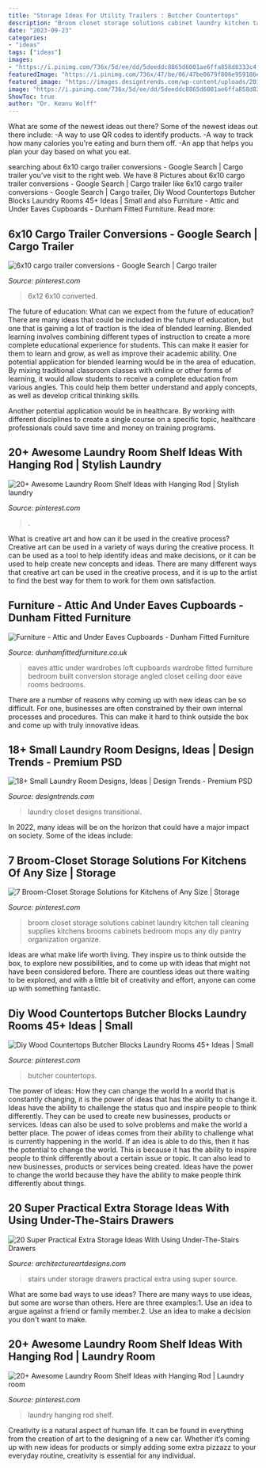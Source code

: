 ```yaml
---
title: "Storage Ideas For Utility Trailers : Butcher Countertops"
description: "Broom closet storage solutions cabinet laundry kitchen tall cleaning supplies kitchens brooms cabinets bedroom mops any diy pantry organization organize"
date: "2023-09-23"
categories:
- "ideas"
tags: ["ideas"]
images:
- "https://i.pinimg.com/736x/5d/ee/dd/5deeddc8865d6001ae6ffa858d8333c4.jpg"
featuredImage: "https://i.pinimg.com/736x/47/be/06/47be0679f806e959186e16cab6b2fb7f.jpg"
featured_image: "https://images.designtrends.com/wp-content/uploads/2016/10/04201353/Transitional-Laundry-Closet-Design-.jpeg"
image: "https://i.pinimg.com/736x/5d/ee/dd/5deeddc8865d6001ae6ffa858d8333c4.jpg"
ShowToc: true
author: "Dr. Keanu Wolff"
---
```



What are some of the newest ideas out there?
Some of the newest ideas out there include: 
-A way to use QR codes to identify products. 
-A way to track how many calories you're eating and burn them off. 
-An app that helps you plan your day based on what you eat.

	

		
searching about 6x10 cargo trailer conversions - Google Search | Cargo trailer you've visit to the right web. We have 8 Pictures about 6x10 cargo trailer conversions - Google Search | Cargo trailer like 6x10 cargo trailer conversions - Google Search | Cargo trailer, Diy Wood Countertops Butcher Blocks Laundry Rooms 45+ Ideas | Small and also Furniture - Attic and Under Eaves Cupboards - Dunham Fitted Furniture. Read more:
		
    
## 6x10 Cargo Trailer Conversions - Google Search | Cargo Trailer

<img loading=lazy src="https://i.pinimg.com/736x/ba/86/cd/ba86cd2e3be1ba542b1b5213a6d44223.jpg" onerror="this.onerror=null;this.src='https://tse2.mm.bing.net/th?id=OIP.P48lqGVP1ShPsQS-OLfyiQAAAA&amp;pid=15.1';" alt="6x10 cargo trailer conversions - Google Search | Cargo trailer">

_Source: pinterest.com_

>6x12 6x10 converted. 

	

The future of education: What can we expect from the future of education?
There are many ideas that could be included in the future of education, but one that is gaining a lot of traction is the idea of blended learning. Blended learning involves combining different types of instruction to create a more complete educational experience for students. This can make it easier for them to learn and grow, as well as improve their academic ability.
One potential application for blended learning would be in the area of education. By mixing traditional classroom classes with online or other forms of learning, it would allow students to receive a complete education from various angles. This could help them better understand and apply concepts, as well as develop critical thinking skills.

Another potential application would be in healthcare. By working with different disciplines to create a single course on a specific topic, healthcare professionals could save time and money on training programs.

    
## 20+ Awesome Laundry Room Shelf Ideas With Hanging Rod | Stylish Laundry

<img loading=lazy src="https://i.pinimg.com/736x/5d/ee/dd/5deeddc8865d6001ae6ffa858d8333c4.jpg" onerror="this.onerror=null;this.src='https://tse4.mm.bing.net/th?id=OIP.JU_l2Sw7icoqSs4Nh7ACwgHaMH&amp;pid=15.1';" alt="20+ Awesome Laundry Room Shelf Ideas with Hanging Rod | Stylish laundry">

_Source: pinterest.com_

>. 

	

What is creative art and how can it be used in the creative process?
Creative art can be used in a variety of ways during the creative process. It can be used as a tool to help identify ideas and make decisions, or it can be used to help create new concepts and ideas. There are many different ways that creative art can be used in the creative process, and it is up to the artist to find the best way for them to work for them own satisfaction.

    
## Furniture - Attic And Under Eaves Cupboards - Dunham Fitted Furniture

<img loading=lazy src="http://www.dunhamfittedfurniture.co.uk/wp-content/uploads/2014/01/under_eaves-12-of-255.jpg" onerror="this.onerror=null;this.src='https://tse4.mm.bing.net/th?id=OIP.MelJEGf79qx7bMvIuZsChQHaFj&amp;pid=15.1';" alt="Furniture - Attic and Under Eaves Cupboards - Dunham Fitted Furniture">

_Source: dunhamfittedfurniture.co.uk_

>eaves attic under wardrobes loft cupboards wardrobe fitted furniture bedroom built conversion storage angled closet ceiling door eave rooms bedrooms. 

	

There are a number of reasons why coming up with new ideas can be so difficult. For one, businesses are often constrained by their own internal processes and procedures. This can make it hard to think outside the box and come up with truly innovative ideas.

    
## 18+ Small Laundry Room Designs, Ideas | Design Trends - Premium PSD

<img loading=lazy src="https://images.designtrends.com/wp-content/uploads/2016/10/04201353/Transitional-Laundry-Closet-Design-.jpeg" onerror="this.onerror=null;this.src='https://tse2.mm.bing.net/th?id=OIP.URYlhH4CUJbH_WGV4W22_QHaLH&amp;pid=15.1';" alt="18+ Small Laundry Room Designs, Ideas | Design Trends - Premium PSD">

_Source: designtrends.com_

>laundry closet designs transitional. 

	

In 2022, many ideas will be on the horizon that could have a major impact on society. Some of the ideas include: 

    
## 7 Broom-Closet Storage Solutions For Kitchens Of Any Size | Storage

<img loading=lazy src="https://i.pinimg.com/736x/8e/5d/a5/8e5da5b3810565d95a8766a3c5bc028b--broom-storage-laundry-storage.jpg" onerror="this.onerror=null;this.src='https://tse4.mm.bing.net/th?id=OIP.a3rIAN8AUGnFrJJ7DpuDowHaKe&amp;pid=15.1';" alt="7 Broom-Closet Storage Solutions for Kitchens of Any Size | Storage">

_Source: pinterest.com_

>broom closet storage solutions cabinet laundry kitchen tall cleaning supplies kitchens brooms cabinets bedroom mops any diy pantry organization organize. 

	

Ideas are what make life worth living. They inspire us to think outside the box, to explore new possibilities, and to come up with ideas that might not have been considered before. There are countless ideas out there waiting to be explored, and with a little bit of creativity and effort, anyone can come up with something fantastic.

    
## Diy Wood Countertops Butcher Blocks Laundry Rooms 45+ Ideas | Small

<img loading=lazy src="https://i.pinimg.com/736x/4b/ef/55/4bef55abed3e6afb5b09eeeb757cf063.jpg" onerror="this.onerror=null;this.src='https://tse1.mm.bing.net/th?id=OIP.jE9LG65B8dHlgqU_3caNjQAAAA&amp;pid=15.1';" alt="Diy Wood Countertops Butcher Blocks Laundry Rooms 45+ Ideas | Small">

_Source: pinterest.com_

>butcher countertops. 

	

The power of ideas: How they can change the world
In a world that is constantly changing, it is the power of ideas that has the ability to change it. Ideas have the ability to challenge the status quo and inspire people to think differently. They can be used to create new businesses, products or services. Ideas can also be used to solve problems and make the world a better place.
The power of ideas comes from their ability to challenge what is currently happening in the world. If an idea is able to do this, then it has the potential to change the world. This is because it has the ability to inspire people to think differently about a certain issue or topic. It can also lead to new businesses, products or services being created. Ideas have the power to change the world because they have the ability to make people think differently about things.

    
## 20 Super Practical Extra Storage Ideas With Using Under-The-Stairs Drawers

<img loading=lazy src="https://www.architectureartdesigns.com/wp-content/uploads/2015/12/6-18.jpg" onerror="this.onerror=null;this.src='https://tse3.mm.bing.net/th?id=OIP.lxiBl4fFwke38Re7DTHDeAAAAA&amp;pid=15.1';" alt="20 Super Practical Extra Storage Ideas With Using Under-The-Stairs Drawers">

_Source: architectureartdesigns.com_

>stairs under storage drawers practical extra using super source. 

	

What are some bad ways to use ideas?
There are many ways to use ideas, but some are worse than others. Here are three examples:1. Use an idea to argue against a friend or family member.2. Use an idea to make a decision you don't want to make.
    
## 20+ Awesome Laundry Room Shelf Ideas With Hanging Rod | Laundry Room

<img loading=lazy src="https://i.pinimg.com/736x/47/be/06/47be0679f806e959186e16cab6b2fb7f.jpg" onerror="this.onerror=null;this.src='https://tse1.mm.bing.net/th?id=OIP.5Hnev9QTKPqZTMstg_IuqAHaLH&amp;pid=15.1';" alt="20+ Awesome Laundry Room Shelf Ideas with Hanging Rod | Laundry room">

_Source: pinterest.com_

>laundry hanging rod shelf. 

	

Creativity is a natural aspect of human life. It can be found in everything from the creation of art to the designing of a new car. Whether it’s coming up with new ideas for products or simply adding some extra pizzazz to your everyday routine, creativity is essential for any individual.

